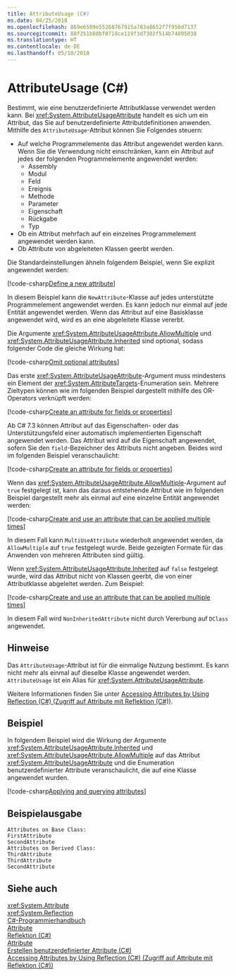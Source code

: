 ```yaml
---
title: AttributeUsage (C#)
ms.date: 04/25/2018
ms.openlocfilehash: 869e6509e55268767915a783a8652f7f950d7137
ms.sourcegitcommit: 88f251b08bf0718ce119f3d7302f514b74895038
ms.translationtype: HT
ms.contentlocale: de-DE
ms.lasthandoff: 05/10/2018
---
```

# <a name="attributeusage-c"></a>AttributeUsage (C#)

Bestimmt, wie eine benutzerdefinierte Attributklasse verwendet werden kann. Bei <xref:System.AttributeUsageAttribute> handelt es sich um ein Attribut, das Sie auf benutzerdefinierte Attributdefinitionen anwenden. Mithilfe des `AttributeUsage`-Attribut können Sie Folgendes steuern:

- Auf welche Programmelemente das Attribut angewendet werden kann. Wenn Sie die Verwendung nicht einschränken, kann ein Attribut auf jedes der folgenden Programmelemente angewendet werden:
  - Assembly
  - Modul
  - Feld
  - Ereignis
  - Methode
  - Parameter
  - Eigenschaft
  - Rückgabe
  - Typ
- Ob ein Attribut mehrfach auf ein einzelnes Programmelement angewendet werden kann.
- Ob Attribute von abgeleiteten Klassen geerbt werden.

Die Standardeinstellungen ähneln folgendem Beispiel, wenn Sie explizit angewendet werden:

[!code-csharp[Define a new attribute](../../../../../samples/snippets/csharp/attributes/NewAttribute.cs#1)]

In diesem Beispiel kann die `NewAttribute`-Klasse auf jedes unterstützte Programmelement angewendet werden. Es kann jedoch nur einmal auf jede Entität angewendet werden. Wenn das Attribut auf eine Basisklasse angewendet wird, wird es an eine abgeleitete Klasse vererbt.

Die Argumente <xref:System.AttributeUsageAttribute.AllowMultiple> und <xref:System.AttributeUsageAttribute.Inherited> sind optional, sodass folgender Code die gleiche Wirkung hat:

[!code-csharp[Omit optional attributes](../../../../../samples/snippets/csharp/attributes/NewAttribute.cs#2)]

Das erste <xref:System.AttributeUsageAttribute>-Argument muss mindestens ein Element der <xref:System.AttributeTargets>-Enumeration sein. Mehrere Zieltypen können wie im folgenden Beispiel dargestellt mithilfe des OR-Operators verknüpft werden:

[!code-csharp[Create an attribute for fields or properties](../../../../../samples/snippets/csharp/attributes/NewPropertyOrFieldAttribute.cs#1)]

Ab C# 7.3 können Attribut auf das Eigenschaften- oder das Unterstützungsfeld einer automatisch implementierten Eigenschaft angewendet werden. Das Attribut wird auf die Eigenschaft angewendet, sofern Sie den `field`-Bezeichner des Attributs nicht angeben. Beides wird im folgenden Beispiel veranschaulicht:

[!code-csharp[Create an attribute for fields or properties](../../../../../samples/snippets/csharp/attributes/NewPropertyOrFieldAttribute.cs#2)]

Wenn das <xref:System.AttributeUsageAttribute.AllowMultiple>-Argument auf `true` festgelegt ist, kann das daraus entstehende Attribut wie im folgenden Beispiel dargestellt mehr als einmal auf eine einzelne Entität angewendet werden:

[!code-csharp[Create and use an attribute that can be applied multiple times](../../../../../samples/snippets/csharp/attributes/MultiUseAttribute.cs#1)]

In diesem Fall kann `MultiUseAttribute` wiederholt angewendet werden, da `AllowMultiple` auf `true` festgelegt wurde. Beide gezeigten Formate für das Anwenden von mehreren Attributen sind gültig.

Wenn <xref:System.AttributeUsageAttribute.Inherited> auf `false` festgelegt wurde, wird das Attribut nicht von Klassen geerbt, die von einer Attributklasse abgeleitet werden. Zum Beispiel:

[!code-csharp[Create and use an attribute that can be applied multiple times](../../../../../samples/snippets/csharp/attributes/NonInheritedAttribute.cs#1)]

In diesem Fall wird `NonInheritedAttribute` nicht durch Vererbung auf `DClass` angewendet.

## <a name="remarks"></a>Hinweise

Das `AttributeUsage`-Attribut ist für die einmalige Nutzung bestimmt. Es kann nicht mehr als einmal auf dieselbe Klasse angewendet werden. `AttributeUsage` ist ein Alias für <xref:System.AttributeUsageAttribute>.

Weitere Informationen finden Sie unter [Accessing Attributes by Using Reflection (C#) (Zugriff auf Attribute mit Reflektion (C#))](accessing-attributes-by-using-reflection.md).

## <a name="example"></a>Beispiel

In folgendem Beispiel wird die Wirkung der Argumente <xref:System.AttributeUsageAttribute.Inherited> und <xref:System.AttributeUsageAttribute.AllowMultiple> auf das Attribut <xref:System.AttributeUsageAttribute> und die Enumeration benutzerdefinierter Attribute veranschaulicht, die auf eine Klasse angewendet wurden.

[!code-csharp[Applying and querying attributes](../../../../../samples/snippets/csharp/attributes/Program.cs#1)]

## <a name="sample-output"></a>Beispielausgabe

```text
Attributes on Base Class:
FirstAttribute
SecondAttribute
Attributes on Derived Class:
ThirdAttribute
ThirdAttribute
SecondAttribute
```

## <a name="see-also"></a>Siehe auch
 <xref:System.Attribute>  
 <xref:System.Reflection>  
 [C#-Programmierhandbuch](../..//index.md)  
 [Attribute](../../../..//standard/attributes/index.md)  
 [Reflektion (C#)](../reflection.md)  
 [Attribute](index.md)  
 [Erstellen benutzerdefinierter Attribute (C#)](creating-custom-attributes.md)  
 [Accessing Attributes by Using Reflection (C#) (Zugriff auf Attribute mit Reflektion (C#))](accessing-attributes-by-using-reflection.md)
